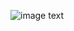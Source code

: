 ![image text](https://git.silvrr.com/zhangtong/model_report/-/blob/master/images/ALL_TR_TE_OOT%20ROC.png)